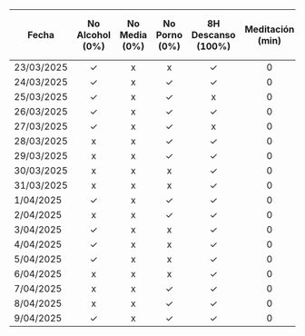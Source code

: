 | Fecha      | No Alcohol (0%) | No Media (0%) | No Porno (0%) | 8H Descanso (100%) | Meditación (min) | Buen Círculo (100%) | Ejercicio (5:30-5:50 PM) | Horario GOD | Certificaciones Avanzadas |
| ---------- | :-------------: | :-----------: | :-----------: | :----------------: | :--------------: | :-----------------: | :----------------------: | :---------: | :-----------------------: |
| 23/03/2025 |        ✓        |       x       |       x       |         ✓          |        0         |          x          |            x             |      x      |                           |
| 24/03/2025 |        ✓        |       x       |       ✓       |         ✓          |        0         |          x          |            ✓             |      ✓      |       eJPTv2:0.25h        |
| 25/03/2025 |        ✓        |       x       |       ✓       |         x          |        0         |          x          |            x             |      ✓      |       eJPTv2:0.25h        |
| 26/03/2025 |        ✓        |       x       |       ✓       |         ✓          |        0         |          x          |            ✓             |      ✓      |       eJPTv2:0.25h        |
| 27/03/2025 |        ✓        |       x       |       ✓       |         x          |        0         |          x          |            x             |      ✓      |                           |
| 28/03/2025 |        x        |       x       |       ✓       |         ✓          |        0         |          x          |            ✓             |      ✓      |                           |
| 29/03/2025 |        x        |       x       |       ✓       |         ✓          |        0         |          x          |            x             |      ✓      |       eJPTv2:0.233h       |
| 30/03/2025 |        x        |       x       |       x       |         ✓          |        0         |          x          |            x             |      x      |                           |
| 31/03/2025 |        x        |       x       |       x       |         ✓          |        0         |          x          |            ✓             |      ✓      |        eJPTv2:0.3h        |
| 1/04/2025  |        ✓        |       x       |       ✓       |         ✓          |        0         |          x          |            x             |      ✓      |       eJPTv2:0.75h        |
| 2/04/2025  |        x        |       x       |       ✓       |         ✓          |        0         |          x          |            ✓             |      ✓      |        eJPTv2:0.3h        |
| 3/04/2025  |        ✓        |       x       |       x       |         ✓          |        0         |          x          |            x             |      ✓      |        eJPTv2:0.3h        |
| 4/04/2025  |        ✓        |       x       |       x       |         ✓          |        0         |          x          |            x             |      ✓      |        eJPTv2:0.3h        |
| 5/04/2025  |        ✓        |       x       |       x       |         ✓          |        0         |          x          |            x             |      x      |        eJPTv2:0.2h        |
| 6/04/2025  |        x        |       x       |       x       |         ✓          |        0         |          x          |            x             |      x      |                           |
| 7/04/2025  |        x        |       x       |       ✓       |         ✓          |        0         |          x          |            ✓             |      ✓      |                           |
| 8/04/2025  |        x        |       x       |       ✓       |         ✓          |        0         |          x          |            x             |      ✓      |       eJPTv2:0.35h        |
| 9/04/2025 | ✓ | x | ✓ | ✓ | 0 | x | ✓ | ✓ |  |
